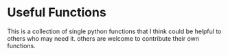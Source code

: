 # Useful Functions
 This is a collection of single python functions that I think could be helpful to others who may need it. others are welcome to contribute their own functions.
